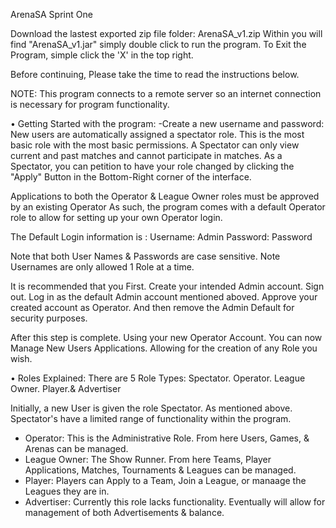 ArenaSA Sprint One


Download the lastest exported zip file folder: ArenaSA_v1.zip
Within you will find "ArenaSA_v1.jar" simply double click to run the program.
To Exit the Program, simple click the 'X' in the top right. 

Before continuing, Please take the time to read the instructions below.

NOTE: 
This program connects to a remote server so an internet connection is necessary for program functionality. 


• Getting Started with the program:
  -Create a new username and password: 
New users are automatically assigned a spectator role. 
This is the most basic role with the most basic permissions. 
A Spectator can only view current and past matches and cannot participate in matches. 
As a Spectator, you can petition to have your role changed by clicking the "Apply" Button in
the Bottom-Right corner of the interface. 

Applications to both the Operator & League Owner roles must be approved by an existing Operator
As such, the program comes with a default Operator role to allow for setting up your own
Operator login. 

The Default Login information is : Username:  Admin
                                   Password:  Password

Note that both User Names & Passwords are case sensitive.
Note Usernames are only allowed 1 Role at a time.

It is recommended that you First. Create your intended Admin account. Sign out. Log in as the default
Admin account mentioned aboved. Approve your created account as Operator. And then remove the Admin
Default for security purposes. 

After this step is complete. Using your new Operator Account. You can now Manage New Users Applications.
Allowing for the creation of any Role you wish.  
 
• Roles Explained: 
There are 5 Role Types: Spectator. Operator. League Owner. Player.& Advertiser

Initially, a new User is given the role Spectator. As mentioned above. Spectator's have a limited
range of functionality within the program. 
- Operator:  This is the Administrative Role. From here Users, Games, & Arenas can be managed.
- League Owner: The Show Runner. From here Teams, Player Applications, Matches, Tournaments & Leagues can be managed.
- Player: Players can Apply to a Team, Join a League, or manaage the Leagues they are in.
- Advertiser: Currently this role lacks functionality. 
Eventually will allow for management of both Advertisements & balance. 
 


